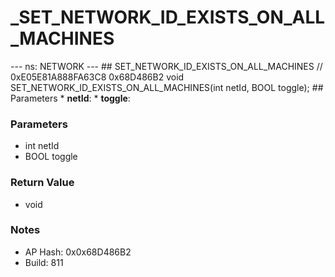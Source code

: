 # _SET_NETWORK_ID_EXISTS_ON_ALL_MACHINES

--- ns: NETWORK --- ## SET_NETWORK_ID_EXISTS_ON_ALL_MACHINES  // 0xE05E81A888FA63C8 0x68D486B2 void SET_NETWORK_ID_EXISTS_ON_ALL_MACHINES(int netId, BOOL toggle);   ## Parameters * **netId**: * **toggle**:

### Parameters
* int netId
* BOOL toggle

### Return Value
* void

### Notes
* AP Hash: 0x0x68D486B2
* Build: 811

